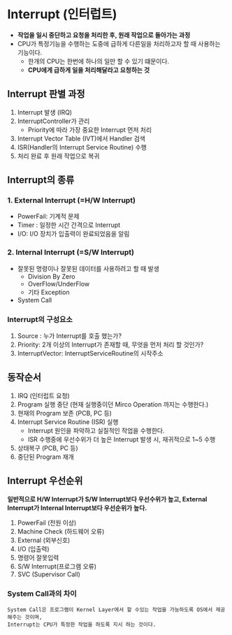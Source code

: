 # Interrupt (인터럽트)
- **작업을 일시 중단하고 요청을 처리한 후, 원래 작업으로 돌아가는 과정**
- CPU가 특정기능을 수행하는 도중에 급하게 다른일을 처리하고자 할 때 사용하는 기능이다.
  - 한개의 CPU는 한번에 하나의 일만 할 수 있기 떄문이다.
  - **CPU에게 급하게 일을 처리해달라고 요청하는 것**


## Interrupt 판별 과정
1. Interrupt 발생 (IRQ)
2. InterruptController가 관리
   - Priority에 따라 가장 중요한 Interrupt 먼저 처리
3. Interrupt Vector Table (IVT)에서 Handler 검색
4. ISR(Handler의 Interrupt Service Routine) 수행
5. 처리 완료 후 원래 작업으로 복귀

## Interrupt의 종류
### 1. External Interrupt (=H/W Interrupt)
- PowerFail: 기계적 문제
- Timer : 일정한 시간 간격으로 Interrupt
- I/O: I/O 장치가 입출력이 완료되었음을 알림

### 2. Internal Interrupt (=S/W Interrupt)
- 잘못된 명령이나 잘못된 데이터를 사용하려고 할 때 발생
  - Division By Zero
  - OverFlow/UnderFlow
  - 기타 Exception
- System Call

### Interrupt의 구성요소
1. Source : 누가 Interrupt를 호출 했는가?
2. Priority: 2개 이상의 Interrupt가 존재할 때, 무엇을 먼저 처리 할 것인가?
3. InterruptVector: InterruptServiceRoutine의 시작주소


## 동작순서
1. IRQ (인터럽트 요청)
2. Program 실행 중단 (현재 실행중이던 Mirco Operation 까지는 수행한다.)
3. 현재의 Program 보존 (PCB, PC 등)
4. Interrupt Service  Routine (ISR) 실행
   - Interrupt 원인을 파악하고 실질적인 작업을 수행한다.
   - ISR 수행중에 우선수위가 더 높은 Interrupt 발생 시, 재귀적으로 1~5 수행
5. 상태복구 (PCB, PC 등)
6. 중단된 Program 재개

## Interrupt 우선순위
**일반적으로 H/W Interrupt가 S/W Interrupt보다 우선수위가 높고, External Interrupt가 Internal Interrupt보다 우선순위가 높다.**
1. PowerFail (전원 이상)
2. Machine Check (하드웨어 오류)
3. External (외부신호)
4. I/O (입출력)
5. 명령어 잘못입력
6. S/W Interrupt(프로그램 오류)
7. SVC (Supervisor Call)

### System Call과의 차이
```text
System Call은 프로그램이 Kernel Layer에서 할 수있는 작업을 가능하도록 OS에서 제공해주는 것이며,
Interrupt는 CPU가 특정한 작업을 하도록 지시 하는 것이다.
```
